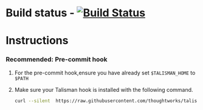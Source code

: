 # Build status - [![Build Status](https://travis-ci.org/DeanCoulstockTW/Together_App.svg?branch=master)](https://travis-ci.org/DeanCoulstockTW/Together_App)

# Instructions

### Recommended: Pre-commit hook
1. For the pre-commit hook,ensure you have already set `$TALISMAN_HOME` to `$PATH`

2. Make sure your Talisman hook is installed with the following command.

    ```sh
    curl --silent  https://raw.githubusercontent.com/thoughtworks/talisman/master/global_install_scripts/install.bash > /tmp/install_talisman.bash && /bin/bash /tmp/install_talisman.bash
    ```

